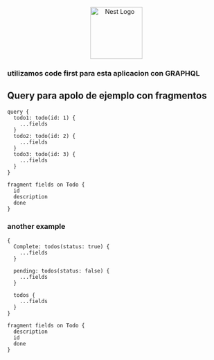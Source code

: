 <p align="center">
  <a href="http://nestjs.com/" target="blank"><img src="https://nestjs.com/img/logo-small.svg" width="120" alt="Nest Logo" /></a>
</p>

### utilizamos code first para esta aplicacion con GRAPHQL


## Query para apolo de ejemplo con fragmentos

```` 
query {
  todo1: todo(id: 1) {
    ...fields
  }
  todo2: todo(id: 2) {
    ...fields
  }
  todo3: todo(id: 3) {
    ...fields
  }
}

fragment fields on Todo {
  id
  description
  done
}
```` 

### another example


```` 
{
  Complete: todos(status: true) {
    ...fields
  }

  pending: todos(status: false) {
    ...fields
  }

  todos {
    ...fields
  }
}

fragment fields on Todo {
  description
  id
  done
}
```` 